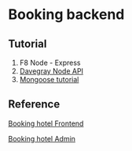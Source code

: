 # Booking backend

## Tutorial

1. F8 Node - Express
2. [Davegray Node API](https://www.youtube.com/watch?v=JZXQ455OT3A&list=PL0Zuz27SZ-6PFkIxaJ6Xx_X46avTM1aYw)
3. [Mongoose tutorial](https://www.youtube.com/watch?v=DZBGEVgL2eE&t=115s)

## Reference

[Booking hotel Frontend](https://github.com/congnghiahieu/booking-frontend)

[Booking hotel Admin](https://github.com/congnghiahieu/booking-admin)
